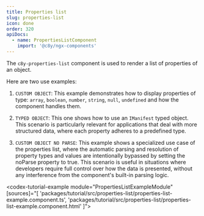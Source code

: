 ```yaml
---
title: Properties list
slug: properties-list
icon: done
order: 320
apiDocs:
  - name: PropertiesListComponent
    import: '@c8y/ngx-components'
---
```


The `c8y-properties-list` component is used to render a list of properties of an object.

Here are two use examples:

1. `CUSTOM OBJECT`: This example demonstrates how to display properties of type: `array`, `boolean`, `number`, `string`, `null`, `undefined` and how the component handles them.

2. `TYPED OBJECT`: This one shows how to use an `IManifest` typed object. This scenario is particularly relevant for applications that deal with more structured data, where each property adheres to a predefined type.

3. `CUSTOM OBJECT NO PARSE`: This example shows a specialized use case of the properties list, where the automatic parsing and resolution of property types and values are intentionally bypassed by setting the noParse property to true. This scenario is useful in situations where developers require full control over how the data is presented, without any interference from the component's built-in parsing logic.

<codex-tutorial-example
    module="PropertiesListExampleModule"
    [sources]="[
      'packages/tutorial/src/properties-list/properties-list-example.component.ts',
      'packages/tutorial/src/properties-list/properties-list-example.component.html'
      ]">
</codex-tutorial-example>
